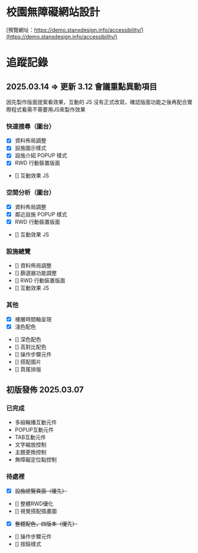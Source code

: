 # 校園無障礙網站設計

[預覽網址：https://demo.stanxdesign.info/accessibility/](https://demo.stanxdesign.info/accessibility/)

# 追蹤記錄

## 2025.03.14 => 更新 3.12 會議重點異動項目
因先製作版面提案看效果，互動的 JS 沒有正式改寫，確認版面功能之後再配合實際程式看需不需要用JS來製作效果

### 快速搜尋（圖台）
- [X] 資料佈局調整
- [X] 設施圖示樣式
- [X] 設施介紹 POPUP 樣式
- [X] RWD 行動裝置版面
- [] 互動效果 JS

### 空間分析（圖台）
- [X] 資料佈局調整
- [X] 鄰近設施 POPUP 樣式
- [X] RWD 行動裝置版面
- [] 互動效果 JS

### 設施總覽
- [] 資料佈局調整
- [] 篩選器功能調整
- [] RWD 行動裝置版面
- [] 互動效果 JS

### 其他
- [X] 樓層時間軸呈現
- [X] 淺色配色
- [] 深色配色
- [] 高對比配色
- [] 操作步驟元件
- [] 搭配圖片
- [] 頁尾排版


## 初版發佈 2025.03.07
### 已完成
* 多組輪播互動元件
* POPUP互動元件
* TAB互動元件
* 文字縮放控制
* 主題更換控制
* 無障礙定位點控制

### 待處裡
- [X] ~~設施總覽頁面（優先）~~
- [] 整體RWD優化
- [] 視覺搭配插畫圖
- [X] ~~整體配色，四版本（優先）~~
- [] 操作步驟元件
- [] 按鈕樣式